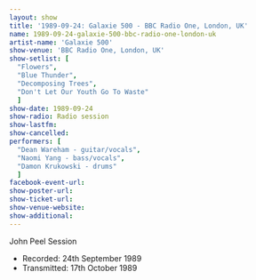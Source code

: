 ```yaml
---
layout: show
title: '1989-09-24: Galaxie 500 - BBC Radio One, London, UK'
name: 1989-09-24-galaxie-500-bbc-radio-one-london-uk
artist-name: 'Galaxie 500'
show-venue: 'BBC Radio One, London, UK'
show-setlist: [
  "Flowers",
  "Blue Thunder",
  "Decomposing Trees",
  "Don't Let Our Youth Go To Waste"
  ]
show-date: 1989-09-24
show-radio: Radio session
show-lastfm: 
show-cancelled: 
performers: [
  "Dean Wareham - guitar/vocals",
  "Naomi Yang - bass/vocals",
  "Damon Krukowski - drums"
  ]
facebook-event-url: 
show-poster-url: 
show-ticket-url: 
show-venue-website: 
show-additional: 
---
```


John Peel Session<ul><li>Recorded: 24th September 1989</li><li>Transmitted: 17th October 1989</li></ul>